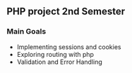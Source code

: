 ## PHP project 2nd Semester

### Main Goals
- Implementing sessions and cookies
- Exploring routing with php
- Validation and Error Handling